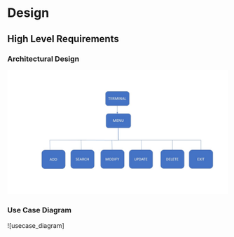 # Design
## High Level Requirements
### Architectural Design
![Architectural_design](https://github.com/295578/mini_project29/blob/main/Images/Architectural.JPG)
### Use Case Diagram
![usecase_diagram]
